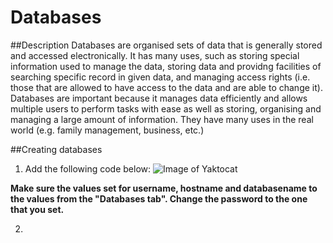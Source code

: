 # Databases

##Description
Databases are organised sets of data that is generally stored and accessed electronically. It has many uses, such as storing special 
information used to manage the data, storing data and providng facilities of searching specific record in given data, and managing access
rights (i.e. those that are allowed to have access to the data and are able to change it). Databases are important because it manages data 
efficiently and allows multiple users to perform tasks with ease as well as storing, organising and managing a large amount of information.
They have many uses in the real world (e.g. family management, business, etc.) 

##Creating databases
1. Add the following code below:
![Image of Yaktocat](https://octodex.github.com/images/yaktocat.png)


**Make sure the values set for username, hostname and databasename to the values from the "Databases tab". Change the password to the one 
that you set.**

2. 

